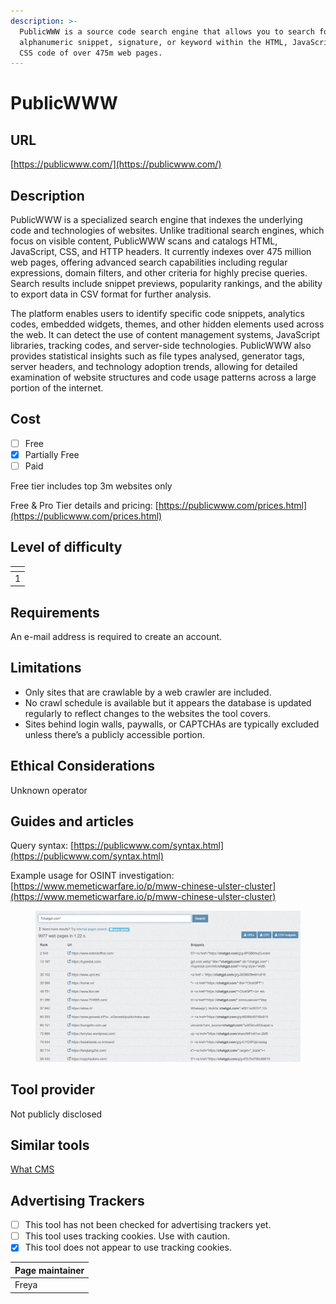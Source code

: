 ```yaml
---
description: >-
  PublicWWW is a source code search engine that allows you to search for any
  alphanumeric snippet, signature, or keyword within the HTML, JavaScript, and
  CSS code of over 475m web pages.
---
```


# PublicWWW

## URL

[https://publicwww.com/](https://publicwww.com/)

## Description

PublicWWW is a specialized search engine that indexes the underlying code and technologies of websites. Unlike traditional search engines, which focus on visible content, PublicWWW scans and catalogs HTML, JavaScript, CSS, and HTTP headers. It currently indexes over 475 million web pages, offering advanced search capabilities including regular expressions, domain filters, and other criteria for highly precise queries. Search results include snippet previews, popularity rankings, and the ability to export data in CSV format for further analysis.

The platform enables users to identify specific code snippets, analytics codes, embedded widgets, themes, and other hidden elements used across the web. It can detect the use of content management systems, JavaScript libraries, tracking codes, and server-side technologies. PublicWWW also provides statistical insights such as file types analysed, generator tags, server headers, and technology adoption trends, allowing for detailed examination of website structures and code usage patterns across a large portion of the internet.

## Cost

* [ ] Free
* [x] Partially Free
* [ ] Paid

Free tier includes top 3m websites only

Free & Pro Tier details and pricing: [https://publicwww.com/prices.html](https://publicwww.com/prices.html)

## Level of difficulty

<table><thead><tr><th data-type="rating" data-max="5"></th></tr></thead><tbody><tr><td>1</td></tr></tbody></table>

## Requirements

An e-mail address is required to create an account.

## Limitations

* Only sites that are crawlable by a web crawler are included.
* No crawl schedule is available but it appears the database is updated regularly to reflect changes to the websites the tool covers.
* Sites behind login walls, paywalls, or CAPTCHAs are typically excluded unless there’s a publicly accessible portion.

## Ethical Considerations

Unknown operator

## Guides and articles

Query syntax: [https://publicwww.com/syntax.html](https://publicwww.com/syntax.html)

Example usage for OSINT investigation: [https://www.memeticwarfare.io/p/mww-chinese-ulster-cluster](https://www.memeticwarfare.io/p/mww-chinese-ulster-cluster)

<figure><img src=".gitbook/assets/image.png" alt=""><figcaption></figcaption></figure>

## Tool provider

Not publicly disclosed

## Similar tools

[What CMS](https://bellingcat.gitbook.io/toolkit/more/all-tools/what-cms)

## Advertising Trackers

* [ ] This tool has not been checked for advertising trackers yet.
* [ ] This tool uses tracking cookies. Use with caution.
* [x] This tool does not appear to use tracking cookies.

| Page maintainer |
| --------------- |
| Freya           |
